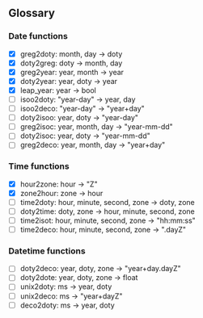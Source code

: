 ## Glossary

### Date functions

- [x] greg2doty: month, day -> doty
- [x] doty2greg: doty -> month, day
- [x] greg2year: year, month -> year
- [x] doty2year: year, doty -> year
- [x] leap_year: year -> bool
- [ ] isoo2doty: "year-day" -> year, day
- [ ] isoo2deco: "year-day" -> "year+day"
- [ ] doty2isoo: year, doty -> "year-day"
- [ ] greg2isoc: year, month, day -> "year-mm-dd"
- [ ] doty2isoc: year, doty -> "year-mm-dd"
- [ ] greg2deco: year, month, day -> "year+day"

### Time functions
- [x] hour2zone: hour -> "Z"
- [x] zone2hour: zone -> hour
- [ ] time2doty: hour, minute, second, zone -> doty, zone
- [ ] doty2time: doty, zone -> hour, minute, second, zone
- [ ] time2isot: hour, minute, second, zone -> "hh:mm:ss"
- [ ] time2deco: hour, minute, second, zone -> ".dayZ"

### Datetime functions

- [ ] doty2deco: year, doty, zone -> "year+day.dayZ"
- [ ] doty2dote: year, doty, zone -> float
- [ ] unix2doty: ms -> year, doty
- [ ] unix2deco: ms -> "year+dayZ"
- [ ] deco2doty: ms -> year, doty
